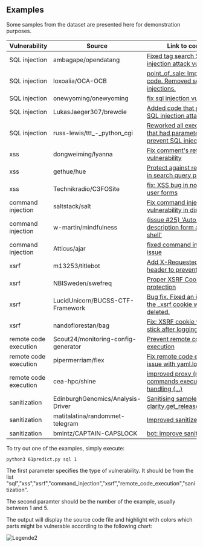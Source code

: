 
## Examples

Some samples from the dataset are presented here for demonstration purposes.

| Vulnerability        | Source  | Link to commit         | File |
| --------------------|--------- |-------------| -----|
| SQL injection        | ambagape/opendatang | [Fixed tag search SQL-injection attack vulnerability.](https://github.com/ambagape/opendatang/commit/f020853c54a1851f196d7fd8897c4620bccf9f6c) | sql-1.py |
| SQL injection        |  loxoalia/OCA-OCB  | [point_of_sale: Improved code. Removed sql injections.](https://github.com/loxoalia/OCA-OCB/commit/b48fb1cde6b7bbc49f502974a034ee1cf7e87e6c)   | sql-2.py |
| SQL injection        | onewyoming/onewyoming  | [fix sql injection vulnerability ](https://github.com/onewyoming/onewyoming/commit/54fc7b076fda2de74eeb55e6b75b28e09ef231c2)  | sql-3.py |
| SQL injection        | LukasJaeger307/brewdie  | [Added code that prevents SQL injection attacks](https://github.com/LukasJaeger307/brewdie/commit/c603201e401e414097358f32a23ca5521aa39dec) | sql-4.py |
| SQL injection        | russ-lewis/ttt_-_python_cgi  | [Reworked all execute() calls that had parameters, to prevent SQL injection](https://github.com/russ-lewis/ttt_-_python_cgi/commit/6096f43fd4b2d91211eec4614b7960c0816900da)| sql-5.py |
|xss| dongweiming/lyanna | [Fix comment's reflected xss vulnerability ](https://github.com/dongweiming/lyanna/commit/fcefac79e4b7601e81a3b3fe0ad26ab18ee95d7d) | xss-1.py |
|xss| gethue/hue| [ Protect against reflected XSS in search query parameters](https://github.com/gethue/hue/commit/37b529b1f9aeb5d746599a9ed4e2288cf3ad3e1d) | xss-2.py |
|xss| Technikradio/C3FOSite | [fix: XSS bug in now exposed user forms ](https://github.com/Technikradio/C3FOCSite/commit/6e330d4d44bbfdfce9993dffea97008276771600) | xss-3.py|
| command injection        | saltstack/salt  | [Fix command injection vulnerability in disk.usage](https://github.com/saltstack/salt/commit/ebdef37b7e5d2b95a01d34b211c61c61da67e46a) | command_injection-1.py |
| command injection        | w-martin/mindfulness  | [(issue #25) 'Auto-fill description form acts as a shell'](https://github.com/w-martin/mindfulness/commit/62e1d5ce9deb57468cf917ce0ce838120ec84c46) | command_injection-2.py |
| command injection        |  Atticus/ajar | [fixed command injection issue](https://github.com/Atticuss/ajar/commit/5ed8aba271ad20e6168f2e3bd6c25ba89b84484f) | command_injection-3.py |
| xsrf        | m13253/titlebot | [Add X-Requested-With header to prevent XSRF ](https://github.com/m13253/titlebot/commit/4164d239f0f59b9ef04e3d168e68f958991fe88f) | xsrf-1.py |
| xsrf        | NBISweden/swefreq  | [Proper XSRF Cookie protection ](https://github.com/NBISweden/swefreq/commit/d6e94e4208158460f9b468d28f94ea29fb2315ce) | xsrf-2.py |
| xsrf        | LucidUnicorn/BUCSS-CTF-Framework | [ Bug fix. Fixed an issue where the _xsrf cookie was being deleted.](https://github.com/LucidUnicorn/BUCSS-CTF-Framework/commit/1a6a1dd6540b0b1441d270e9ea62f9a8c0c6e1bf) | xsrf-3.py |
| xsrf        | nandoflorestan/bag | [Fix: XSRF cookie wouldn't stick after logging out ](https://github.com/nandoflorestan/bag/commit/3b55dd0c22fd9ba78a785be61f3da0cbdcafd5f9) | xsrf-4.py |
| remote code execution        | Scout24/monitoring-config-generator | [Prevent remote code execution](https://github.com/Scout24/monitoring-config-generator/commit/2191fe6c5a850ddcf7a78f7913881cef1677500d) | remote_code_execution-1.py |
| remote code execution        | pipermerriam/flex | [Fix remote code execution issue with yaml.load ](https://github.com/pipermerriam/flex/commit/329c0a8ae6fde575a7d9077f1013fa4a86112d0c) | remote_code_execution-2.py |
| remote code execution        | cea-hpc/shine | [improved proxy (remote) commands execution error handling (...)](https://github.com/cea-hpc/shine/commit/7ff203be36e439b535894764c37a8446351627ec) | remote_code_execution-3.py |
| sanitization        | EdinburghGenomics/Analysis-Driver | [ Sanitising sample ids in clarity.get_released_samples.](https://github.com/EdinburghGenomics/Analysis-Driver/commit/4dd59ba3302126bb3a31f24b385c714aaf0bfa86) | sanitize-1.py |
| sanitization        | matitalatina/randommet-telegram | [Improved sanitize message ](https://github.com/matitalatina/randommet-telegram/commit/a59f62da51c13bd655bb685db776ef9293a1d0a2) | sanitize-2.py |
| sanitization        |bmintz/CAPTAIN-CAPSLOCK  | [bot: improve sanitization a bit](https://github.com/bmintz/CAPTAIN-CAPSLOCK/commit/a70f89c14cdd079db8bd1edd2f9db5376fea543b) | sanitize-3.py |


To try out one of the examples, simply execute:

```
python3 61predict.py sql 1
```

The first parameter specifies the type of vulnerability. It should be from the list "sql","xss","xsrf","command_injection","xsrf","remote_code_execution","sanitization".

The second paramter should be the number of the example, usually between 1 and 5. 


The output will display the source code file and highlight with colors which parts might be vulnerable according to the following chart:

![Legende2](https://github.com/LauraWartschinski/VulnerabilityDetection/blob/master/legende.png)
